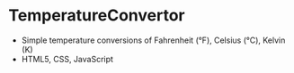 # TemperatureConvertor
- Simple temperature conversions of Fahrenheit (°F), Celsius (°C), Kelvin (K)
- HTML5, CSS, JavaScript
